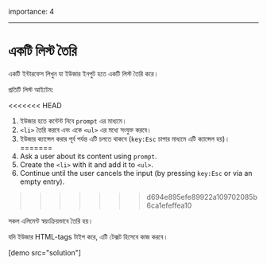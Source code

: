 importance: 4

---

# একটি লিস্ট তৈরি

একটি ইন্টারফেস লিখুন যা ইউজার ইনপুট হতে একটি লিস্ট তৈরি করে।

প্রতিটি লিস্ট আইটেম:

<<<<<<< HEAD
1. ইউজার হতে কন্টেন্ট নিবে `prompt` এর মাধ্যমে।
2. `<li>` তৈরি করবে এবং একে `<ul>` এর মধ্যে সংযুক্ত করবে।
3. ইউজার ক্যান্সেল করার পূর্ব পর্যন্ত এটি চলতে থাকবে (`key:Esc` চাপার মাধ্যমে এটি ক্যান্সেল হয়)।
=======
1. Ask a user about its content using `prompt`.
2. Create the `<li>` with it and add it to `<ul>`.
3. Continue until the user cancels the input (by pressing `key:Esc` or via an empty entry).
>>>>>>> d694e895efe89922a109702085b6ca1efeffea10

সকল এলিমেন্ট স্বয়ংক্রিয়ভাবে তৈরি হয়।

যদি ইউজার HTML-tags টাইপ করে, এটি টেক্সট হিসেবে কাজ করবে।

[demo src="solution"]
